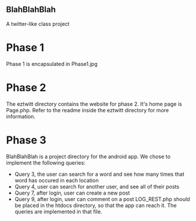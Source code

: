 ## BlahBlahBlah
A twitter-like class project

# Phase 1
Phase 1 is encapsulated in Phase1.jpg

# Phase 2
The eztwitt directory contains the website for phase 2. It's home page is Page.php. Refer to the readme inside the eztwitt directory for more information.

# Phase 3
BlahBlahBlah is a project directory for the android app. We chose to implement the following queries:
- Query 3, the user can search for a word and see how many times that word has occured in each location
- Query 4, user can search for another user, and see all of their posts
- Query 7, after login, user can create a new post
- Query 9, after login, user can comment on a post
LOG_REST.php should be placed in the htdocs directory, so that the app can reach it. The queries are implemented in that file.

